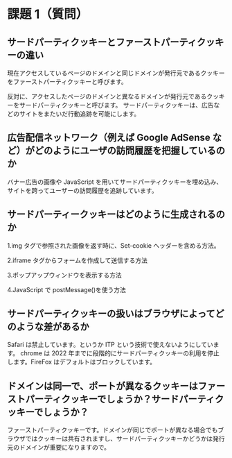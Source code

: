 # 課題 1（質問）

## サードパーティクッキーとファーストパーティクッキーの違い

現在アクセスしているページのドメインと同じドメインが発行元であるクッキーをファーストパーティクッキーと呼びます。

反対に、アクセスしたページのドメインと異なるドメインが発行元であるクッキーをサードパーティクッキーと呼びます。
サードパーティクッキーは、広告などのサイトをまたいだ行動追跡を可能にします。

## 広告配信ネットワーク（例えば Google AdSense など）がどのようにユーザの訪問履歴を把握しているのか

バナー広告の画像や JavaScript を用いてサードパーティクッキーを埋め込み、サイトを跨ってユーザーの訪問履歴を追跡しています。

## サードパーティークッキーはどのように生成されるのか

1.img タグで参照された画像を返す時に、Set-cookie ヘッダーを含める方法。

2.iframe タグからフォームを作成して送信する方法

3.ポップアップウィンドウを表示する方法

4.JavaScript で postMessage()を使う方法

## サードパーティクッキーの扱いはブラウザによってどのような差があるか

Safari は禁止しています。というか ITP という技術で使えないようにしています。
chrome は 2022 年までに段階的にサードパーティクッキーの利用を停止します。FireFox はデフォルトはブロックしています。

## ドメインは同一で、ポートが異なるクッキーはファーストパーティクッキーでしょうか？サードパーティクッキーでしょうか？

ファーストパーティクッキーです。ドメインが同じでポートが異なる場合でもブラウザではクッキーは共有されますし、サードパーティクッキーかどうかは発行元のドメインが重要になりますので。
